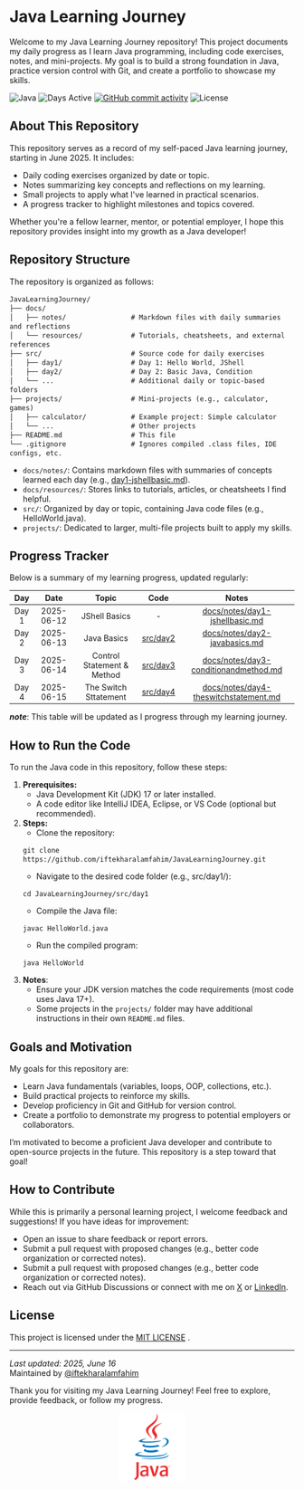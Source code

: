 # Java Learning Journey
Welcome to my Java Learning Journey repository! This project documents my daily progress as I learn Java programming, including code exercises, notes, and mini-projects. My goal is to build a strong foundation in Java, practice version control with Git, and create a portfolio to showcase my skills.

![Java](https://img.shields.io/badge/Java-Learning-red?logo=java&logoColor=white)
![Days Active](https://img.shields.io/badge/Day-4-blue)
[![GitHub commit activity](https://img.shields.io/github/commit-activity/m/iftekharalamfahim/JavaLearningJourney)](https://github.com/iftekharalamfahim/JavaLearningJourney/commits)
![License](https://img.shields.io/badge/License-MIT-yellow.svg)
## About This Repository  
This repository serves as a record of my self-paced Java learning journey, starting in June 2025. It includes:  
- Daily coding exercises organized by date or topic.
- Notes summarizing key concepts and reflections on my learning.
- Small projects to apply what I've learned in practical scenarios.
- A progress tracker to highlight milestones and topics covered.  

Whether you're a fellow learner, mentor, or potential employer, I hope this repository provides insight into my growth as a Java developer!  

## Repository Structure
The repository is organized as follows:
```
JavaLearningJourney/
├── docs/
│   ├── notes/                # Markdown files with daily summaries and reflections
│   └── resources/            # Tutorials, cheatsheets, and external references
├── src/                      # Source code for daily exercises
│   ├── day1/                 # Day 1: Hello World, JShell
│   ├── day2/                 # Day 2: Basic Java, Condition 
│   └── ...                   # Additional daily or topic-based folders
├── projects/                 # Mini-projects (e.g., calculator, games)
│   ├── calculator/           # Example project: Simple calculator
│   └── ...                   # Other projects
├── README.md                 # This file
└── .gitignore                # Ignores compiled .class files, IDE configs, etc.
```

- `docs/notes/`: Contains markdown files with summaries of concepts learned each day (e.g., [day1-jshellbasic.md](docs/notes/day1-jshellbasic.md)).
- `docs/resources/`: Stores links to tutorials, articles, or cheatsheets I find helpful.
- `src/`: Organized by day or topic, containing Java code files (e.g., HelloWorld.java).
- `projects/`: Dedicated to larger, multi-file projects built to apply my skills.
## Progress Tracker
Below is a summary of my learning progress, updated regularly:

|  Day  |    Date    |           Topic            |                               Code                                |                              Notes                               |
|:-----:|:----------:|:--------------------------:|:-----------------------------------------------------------------:|:----------------------------------------------------------------:|
| Day 1 | 2025-06-12 |       JShell Basics        |                                 -                                 | [docs/notes/day1-jshellbasic.md](docs/notes/day1-jshellbasic.md) |  
| Day 2 | 2025-06-13 |        Java Basics         |                       [src/day2](src/day2)                        | [docs/notes/day2-javabasics.md](docs/notes/day2-javabasics.md)                                                                 |
| Day 3 | 2025-06-14 | Control Statement & Method |                       [src/day3](src/day3)                        |              [docs/notes/day3-conditionandmethod.md](docs/notes/day3-conditionandmethod.md)                                                                                                                  |
| Day 4 | 2025-06-15 |   The Switch Sttatement    |             [src/day4](src/day4)                                                      |[docs/notes/day4-theswitchstatement.md](docs/notes/day4-theswitchstatement.md)                                                                                                                                                                                                              |

***_note_***: This table will be updated as I progress through my learning journey.
## How to Run the Code
To run the Java code in this repository, follow these steps:
1. **Prerequisites:**
     - Java Development Kit (JDK) 17 or later installed.
     - A code editor like IntelliJ IDEA, Eclipse, or VS Code (optional but recommended).
2. **Steps:**
     - Clone the repository:
   ```shell
   git clone https://github.com/iftekharalamfahim/JavaLearningJourney.git
   ```
     - Navigate to the desired code folder (e.g., src/day1/):
   ```shell
   cd JavaLearningJourney/src/day1
   ```
     - Compile the Java file:
   ```shell
   javac HelloWorld.java
   ```
     - Run the compiled program:
   ```shell
   java HelloWorld
   ```
3. **Notes**:
   - Ensure your JDK version matches the code requirements (most code uses Java 17+).
   - Some projects in the `projects/` folder may have additional instructions in their own `README.md` files.
## Goals and Motivation
My goals for this repository are:
- Learn Java fundamentals (variables, loops, OOP, collections, etc.).
- Build practical projects to reinforce my skills.
- Develop proficiency in Git and GitHub for version control.
- Create a portfolio to demonstrate my progress to potential employers or collaborators.  

I’m motivated to become a proficient Java developer and contribute to open-source projects in the future. This repository is a step toward that goal!
## How to Contribute
While this is primarily a personal learning project, I welcome feedback and suggestions! If you have ideas for improvement:
- Open an issue to share feedback or report errors.
- Submit a pull request with proposed changes (e.g., better code organization or corrected notes).
- Submit a pull request with proposed changes (e.g., better code organization or corrected notes).
- Reach out via GitHub Discussions or connect with me on [X](https://x.com/_IftekharFahim) or [LinkedIn](https://www.linkedin.com/in/iftekharalamfahim/).
## License
  This project is licensed under the [MIT  LICENSE](LICENSE) .
  ***
*Last updated: 2025, June 16*    
Maintained by [@iftekharalamfahim](https://github.com/iftekharalamfahim)  
  

Thank you for visiting my Java Learning Journey! Feel free to explore, provide feedback, or follow my progress.
<div align="center">
  <a href="https://www.java.com/">
    <img src="https://raw.githubusercontent.com/devicons/devicon/master/icons/java/java-original-wordmark.svg" alt="Java" width="120"/>
  </a>
</div>  


 